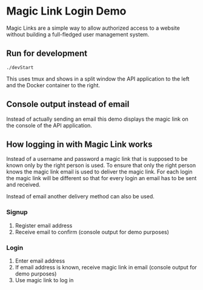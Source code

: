 # Magic Link Login Demo

Magic Links are a simple way to allow authorized access to a website without building a full-fledged user management system.

## Run for development

    ./devStart

This uses tmux and shows in a split window the API application to the left and the Docker container to the right.

## Console output instead of email

Instead of actually sending an email this demo displays the magic link on the console of the API application.

## How logging in with Magic Link works

Instead of a username and password a magic link that is supposed to be known only by the right person is used. To ensure that only the right person knows the magic link email is used to deliver the magic link. For each login the magic link will be different so that for every login an email has to be sent and received.

Instead of email another delivery method can also be used.

### Signup

1. Register email address
2. Receive email to confirm (console output for demo purposes)

### Login

1. Enter email address
2. If email address is known, receive magic link in email (console output for demo purposes)
3. Use magic link to log in
